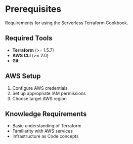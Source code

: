 # Prerequisites

Requirements for using the Serverless Terraform Cookbook.

## Required Tools

- **Terraform** (>= 1.5.7)
- **AWS CLI** (>= 2.0)
- **Git**

## AWS Setup

1. Configure AWS credentials
2. Set up appropriate IAM permissions
3. Choose target AWS region

## Knowledge Requirements

- Basic understanding of Terraform
- Familiarity with AWS services
- Infrastructure as Code concepts